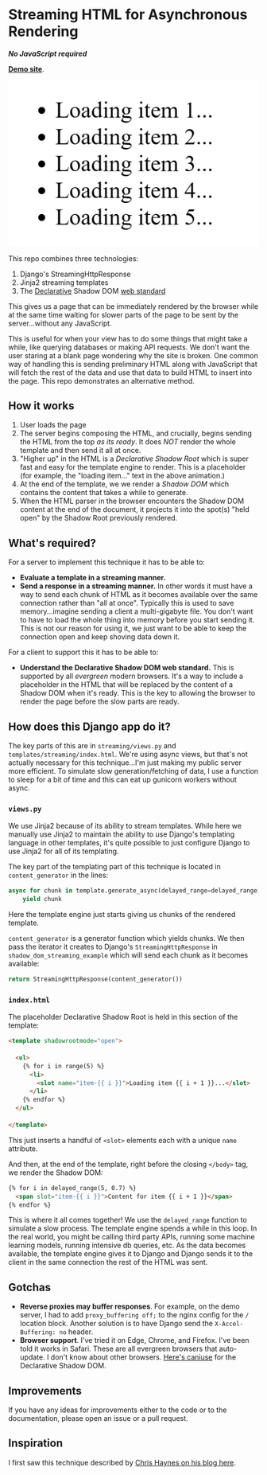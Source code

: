 # Streaming HTML for Asynchronous Rendering

***No JavaScript required***

**[Demo site](https://dj-streaming-shadow-dom.cottonash.com/)**.

![loading content](./loading.gif)

This repo combines three technologies:

1. Django's StreamingHttpResponse
2. Jinja2 streaming templates
3. The [Declarative](https://developer.mozilla.org/en-US/docs/Web/API/Web_components/Using_shadow_DOM#declaratively_with_html) Shadow DOM [web standard](https://developer.chrome.com/docs/css-ui/declarative-shadow-dom)

This gives us a page that can be immediately rendered by the browser while at the same time waiting for slower parts of the page to be sent by the server...without any JavaScript.

This is useful for when your view has to do some things that might take a while, like querying databases or making API requests. We don't want the user staring at a blank page wondering why the site is broken. One common way of handling this is 
sending preliminary HTML along with JavaScript that will fetch the rest of the data and use that data to build HTML to insert into the page. This repo demonstrates an alternative method.

## How it works
1. User loads the page
2. The server begins composing the HTML, and crucially, begins sending the HTML from the top *as its ready*. It does *NOT* render the whole template and then send it all at once.
3. "Higher up" in the HTML is a *Declarative Shadow Root* which is super fast and easy for the template engine to render. This is a placeholder (for example, the "loading item..." text in the above animation.)
4. At the end of the template, we we render a *Shadow DOM* which contains the content that takes a while to generate. 
5. When the HTML parser in the browser encounters the Shadow DOM content at the end of the document, it projects it into the spot(s) "held open" by the Shadow Root previously rendered.

## What's required?
For a server to implement this technique it has to be able to:

* **Evaluate a template in a streaming manner.** 
* **Send a response in a streaming manner.** In other words it must have a way to send each chunk of HTML as it becomes available over the same connection rather than "all at once". Typically this is used to save memory...imagine sending a client a 
  multi-gigabyte file. You don't want to have to load the whole thing into memory before you start sending it. This is not our reason for using it, we just want to be able to keep the connection open and keep shoving data down it. 

For a client to support this it has to be able to:

* **Understand the Declarative Shadow DOM web standard.** This is supported by all *evergreen* modern browsers. It's a way to include a placeholder in the HTML that will be replaced by the content of a Shadow DOM when it's ready. This is the key to allowing the browser to render the page before the slow parts are ready.

## How does this Django app do it?
The key parts of this are in `streaming/views.py` and `templates/streaming/index.html`. We're using async views, but that's not actually necessary for this technique...I'm just making my public server more efficient. To simulate slow 
generation/fetching of data, I use a function to sleep for a bit of time and this can eat up gunicorn workers without async.

### `views.py`

We use Jinja2 because of its ability to stream templates. While here we manually use Jinja2 to maintain the ability to use Django's templating language in other templates, it's quite possible to just configure Django to use Jinja2 for all of its 
templating.

The key part of the templating part of this technique is located in `content_generator` in the lines:

```python
async for chunk in template.generate_async(delayed_range=delayed_range):
    yield chunk
```

Here the template engine just starts giving us chunks of the rendered template.  

`content_generator` is a generator function which yields chunks. We then pass the iterator it creates to Django's `StreamingHttpResponse` in `shadow_dom_streaming_example` which will send each chunk as it becomes available:

```python
return StreamingHttpResponse(content_generator())
```

### `index.html`

The placeholder Declarative Shadow Root is held in this section of the template:


```html
<template shadowrootmode="open">
  
  <ul>
    {% for i in range(5) %}
      <li>
        <slot name="item-{{ i }}">Loading item {{ i + 1 }}...</slot>
      </li>
    {% endfor %}
  </ul>

</template>
```

This just inserts a handful of `<slot>` elements each with a unique `name` attribute.

And then, at the end of the template, right before the closing `</body>` tag, we render the Shadow DOM:

```html
{% for i in delayed_range(5, 0.7) %}
  <span slot="item-{{ i }}">Content for item {{ i + 1 }}</span>
{% endfor %}
```

This is where it all comes together!  We use the `delayed_range` function to simulate a slow process. 
The template engine spends a while in this loop. In the real world, you might be calling third party APIs, running some machine learning models, running intensive db queries, etc. As the data becomes available, the template engine gives it to 
Django and Django sends it to the client in the same connection the rest of the HTML was sent.


## Gotchas
* **Reverse proxies may buffer responses**. For example, on the demo server, I had to add `proxy_buffering off;` to the nginx config for the `/` location block. Another solution is to have Django send the `X-Accel-Buffering: no` header.
* **Browser support**. I've tried it on Edge, Chrome, and Firefox. I've been told it works in Safari. These are all evergreen browsers that auto-update. I don't know about other browsers. [Here's caniuse](https://caniuse.com/declarative-shadow-dom) for the Declarative Shadow DOM.

## Improvements
If you have any ideas for improvements either to the code or to the documentation, please open an issue or a pull request.


## Inspiration
I first saw this technique described by [Chris Haynes on his blog here](https://lamplightdev.com/blog/2024/01/10/streaming-html-out-of-order-without-javascript/).
